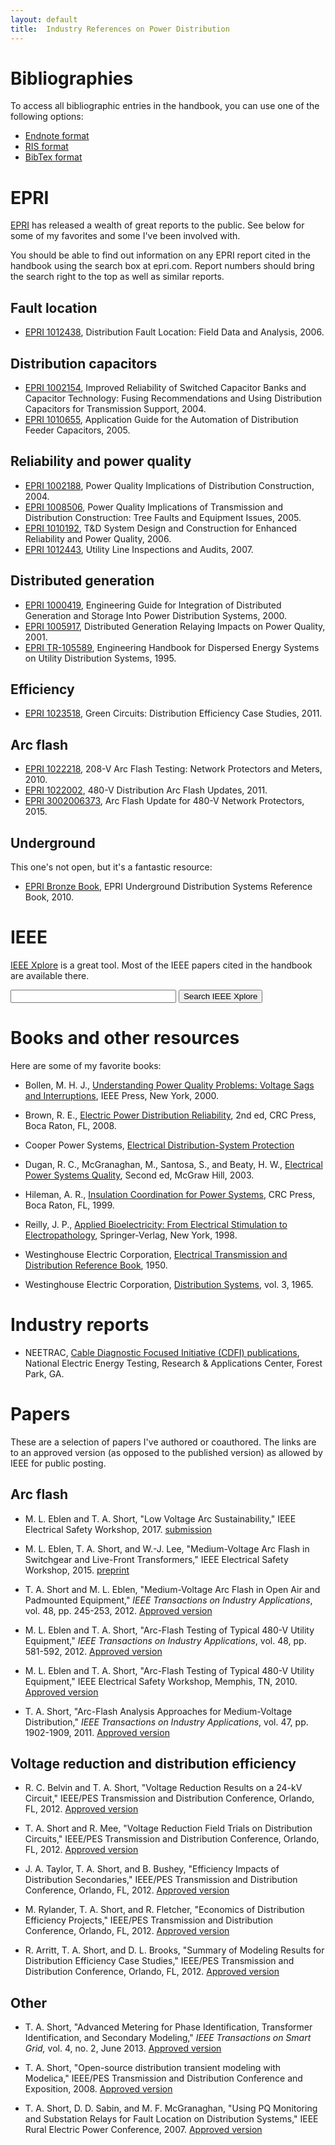 ```yaml
---
layout: default
title:  Industry References on Power Distribution
---
```


# Bibliographies

To access all bibliographic entries in the handbook, you can use one
of the following options:

- [Endnote format](/files/book.enl)
- [RIS format](/files/book.ris)
- [BibTex format](/files/book.bib)

# EPRI

[EPRI](http://www.epri.com) has released a wealth of great reports to the public. See below
for some of my favorites and some I've been involved with.

You should be able to find out information on any EPRI report cited in
the handbook using the search box at epri.com. Report numbers should
bring the search right to the top as well as similar reports.

## Fault location

- [EPRI 1012438](http://www.epri.com/abstracts/Pages/ProductAbstract.aspx?ProductId=000000000001012438), Distribution Fault Location: Field Data and
  Analysis, 2006.

## Distribution capacitors

- [EPRI 1002154](http://www.epri.com/abstracts/Pages/ProductAbstract.aspx?ProductId=000000000001002154), Improved Reliability of Switched Capacitor
  Banks and Capacitor Technology: Fusing Recommendations and
  Using Distribution Capacitors for Transmission Support, 2004.
- [EPRI 1010655](http://www.epri.com/abstracts/Pages/ProductAbstract.aspx?ProductId=000000000001010655),
  Application Guide for the Automation of Distribution Feeder
  Capacitors, 2005.
  
## Reliability and power quality

- [EPRI 1002188](http://www.epri.com/abstracts/Pages/ProductAbstract.aspx?ProductId=000000000001002188), Power Quality Implications of Distribution
  Construction, 2004.
- [EPRI 1008506](http://www.epri.com/abstracts/Pages/ProductAbstract.aspx?ProductId=000000000001008506), Power Quality Implications of Transmission and
  Distribution Construction: Tree Faults and Equipment Issues, 2005.
- [EPRI 1010192](http://www.epri.com/abstracts/Pages/ProductAbstract.aspx?ProductId=000000000001010192), T&D System Design and Construction for
  Enhanced Reliability and Power Quality, 2006.
- [EPRI 1012443](http://www.epri.com/abstracts/Pages/ProductAbstract.aspx?ProductId=000000000001012443), Utility Line Inspections and Audits, 2007.

## Distributed generation

- [EPRI 1000419](http://www.epri.com/abstracts/Pages/ProductAbstract.aspx?ProductId=000000000001000419), Engineering Guide for Integration of
  Distributed Generation and Storage Into Power Distribution
  Systems, 2000.
- [EPRI 1005917](http://www.epri.com/abstracts/Pages/ProductAbstract.aspx?ProductId=000000000001005917), Distributed Generation Relaying Impacts on
  Power Quality, 2001.
- [EPRI TR-105589](http://www.epri.com/abstracts/Pages/ProductAbstract.aspx?ProductId=TR-105589), Engineering Handbook for Dispersed Energy
  Systems on Utility Distribution Systems, 1995.

## Efficiency

- [EPRI 1023518](http://www.epri.com/abstracts/Pages/ProductAbstract.aspx?ProductId=000000000001023518), Green Circuits: Distribution Efficiency Case
  Studies, 2011.

## Arc flash

- [EPRI 1022218](http://www.epri.com/abstracts/Pages/ProductAbstract.aspx?ProductId=000000000001022218), 208-V Arc Flash Testing: Network Protectors and Meters, 2010.
- [EPRI 1022002](http://www.epri.com/abstracts/Pages/ProductAbstract.aspx?ProductId=000000000001022002), 480-V Distribution Arc Flash Updates, 2011.  
- [EPRI 3002006373](http://www.epri.com/abstracts/Pages/ProductAbstract.aspx?ProductId=000000003002006373), Arc Flash Update for 480-V Network Protectors, 2015.  
  

## Underground

This one's not open, but it's a fantastic resource:

- [EPRI Bronze Book](http://www.epri.com/abstracts/Pages/ProductAbstract.aspx?ProductId=000000000001019937),
  EPRI Underground Distribution Systems Reference Book, 2010.

# IEEE

[IEEE Xplore](http://ieeexplore.ieee.org) is a great tool. Most of the IEEE papers cited in the
handbook are available there.

<form action="https://ieeexplore.ieee.org/search/searchresult.jsp" method="get">
  <input name="queryText" type="text" size="30" />
  <input type="submit" value="Search IEEE Xplore" />
</form>

# Books and other resources

Here are some of my favorite books:

- Bollen, M. H. J., [Understanding Power Quality Problems: Voltage Sags
  and Interruptions](http://www.amazon.com/gp/product/0780347137/ref=as_li_tf_tl?ie=UTF8&camp=1789&creative=9325&creativeASIN=0780347137&linkCode=as2&tag=electpowerd0e-20), IEEE Press, New York, 2000.

- Brown, R. E., [Electric Power Distribution Reliability](http://www.amazon.com/gp/product/0849375673/ref=as_li_tf_tl?ie=UTF8&camp=1789&creative=9325&creativeASIN=0849375673&linkCode=as2&tag=electpowerd0e-20), 2nd ed, CRC
  Press, Boca Raton, FL, 2008.
  
- Cooper Power Systems,
  [Electrical Distribution-System Protection](http://www.delzer.com/v5fmsnet/OeCart/OEFrame.asp?Action=NEWORDER&cmenunodseq=&FromFav=&PmSess1=80594&pos=CPSDLC&v=7)

- Dugan, R. C., McGranaghan, M., Santosa, S., and Beaty, H. W.,
  [Electrical Power Systems Quality](http://www.amazon.com/gp/product/0071761551/ref=as_li_tf_tl?ie=UTF8&camp=1789&creative=9325&creativeASIN=0071761551&linkCode=as2&tag=electpowerd0e-20),
  Second ed, McGraw Hill, 2003.

- Hileman, A. R., [Insulation Coordination for Power Systems](http://www.amazon.com/gp/product/0824799577/ref=as_li_tf_tl?ie=UTF8&camp=1789&creative=9325&creativeASIN=0824799577&linkCode=as2&tag=electpowerd0e-20), CRC Press, Boca Raton, FL, 1999.

- Reilly, J. P., [Applied Bioelectricity: From Electrical Stimulation to Electropathology](http://www.amazon.com/gp/product/0387984070/ref=as_li_tf_tl?ie=UTF8&camp=1789&creative=9325&creativeASIN=0387984070&linkCode=as2&tag=electpowerd0e-20), Springer-Verlag, New York, 1998.

- Westinghouse Electric Corporation,
  [Electrical Transmission and Distribution Reference Book](http://www.amazon.com/gp/product/B000AOMQV2/ref=as_li_tf_tl?ie=UTF8&camp=1789&creative=9325&creativeASIN=B000AOMQV2&linkCode=as2&tag=electpowerd0e-20), 1950.

- Westinghouse Electric Corporation, [Distribution Systems](http://www.amazon.com/gp/product/B001ODRAIM/ref=as_li_tf_tl?ie=UTF8&camp=1789&creative=9325&creativeASIN=B001ODRAIM&linkCode=as2&tag=electpowerd0e-20), vol. 3, 1965.

# Industry reports

- NEETRAC, [Cable Diagnostic Focused Initiative (CDFI) publications](http://www.neetrac.gatech.edu/cdfi-publications.html), National Electric Energy Testing, Research & Applications Center, Forest Park, GA.

# Papers

These are a selection of papers I've authored or coauthored. The links are to an approved version (as opposed to the published version) as allowed by IEEE for public posting.

## Arc flash

* M\. L. Eblen and T. A. Short, "Low Voltage Arc Sustainability," IEEE Electrical Safety Workshop, 2017. [submission](../papers/ieee_esw_meblen_tshort_LowVoltageArcSustainability_submission_2016.pdf)

* M\. L. Eblen, T. A. Short, and W.-J. Lee, "Medium-Voltage Arc Flash in Switchgear and Live-Front Transformers," IEEE Electrical Safety Workshop, 2015. [preprint](../papers/ieee_esw_preprint_arc_flash_meblen_tshort_wlee_2015_medvoltageR4.pdf)

* T\. A. Short and M. L. Eblen, "Medium-Voltage Arc Flash in Open Air and Padmounted Equipment," *IEEE Transactions on Industry Applications*, vol. 48, pp. 245-253, 2012.  [Approved version](../papers/ieee_repc_arc_flash_tshort_meblen_2011_IAS_submission.pdf)

* M\. L. Eblen and T. A. Short, "Arc-Flash Testing of Typical 480-V Utility Equipment," *IEEE Transactions on Industry Applications*, vol. 48, pp. 581-592, 2012.  [Approved version](../papers/ieee_ias_meblen_tshort_arc_flash_testing_typical_480V_utility_equipment_2012.pdf)

* M\. L. Eblen and T. A. Short, "Arc-Flash Testing of Typical 480-V Utility Equipment," IEEE Electrical Safety Workshop, Memphis, TN, 2010.  [Approved version](../papers/ieee_esw_meblen_tshort_arc_flash_testing_typical_480V_utility_equipment_2010.pdf)

* T\. A. Short, "Arc-Flash Analysis Approaches for Medium-Voltage Distribution," *IEEE Transactions on Industry Applications*, vol. 47, pp. 1902-1909, 2011.  [Approved version](../papers/ieee_repc_tshort_medium_voltage_arc_flash_2009_submission.pdf)

## Voltage reduction and distribution efficiency

- R\. C. Belvin and T. A. Short, "Voltage Reduction Results on a 24-kV Circuit," IEEE/PES Transmission and Distribution Conference, Orlando, FL, 2012. [Approved version](../papers/ieee_td_green_circuits_rbelvin_voltage_reduction_24-kV_circuit_2012.pdf)

- T\. A. Short and R. Mee, "Voltage Reduction Field Trials on Distribution Circuits," IEEE/PES Transmission and Distribution Conference, Orlando, FL, 2012. [Approved version](../papers/ieee_td_green_circuits_tshort_voltage_reduction_field_trials_2012.pdf)

- J\. A. Taylor, T. A. Short, and B. Bushey, "Efficiency Impacts of Distribution Secondaries," IEEE/PES Transmission and Distribution Conference, Orlando, FL, 2012. [Approved version](../papers/ieee_td_green_circuits_jtaylor_efficiency_impacts_distribution_secondaries_2012.pdf)

- M\. Rylander, T. A. Short, and R. Fletcher, "Economics of Distribution Efficiency Projects," IEEE/PES Transmission and Distribution Conference, Orlando, FL, 2012. [Approved version](../papers/ieee_td_green_circuits_mrylander_Economics_2012.pdf)

- R\. Arritt, T. A. Short, and D. L. Brooks, "Summary of Modeling Results for Distribution Efficiency Case Studies," IEEE/PES Transmission and Distribution Conference, Orlando, FL, 2012. [Approved version](../papers/ieee_td_rarritt_summary_modeling_results_distribution_efficiency_2012.pdf)

## Other

- T\. A. Short, "Advanced Metering for Phase Identification, Transformer Identification, and Secondary Modeling," *IEEE Transactions on Smart Grid,* vol. 4, no. 2, June 2013.
 [Approved version](../papers/ieee_smart_grid_tshort_AMI_for_phase_identification_accepted_draft_2012-07-11.pdf)

- T\. A. Short, "Open-source distribution transient modeling with Modelica," IEEE/PES Transmission and Distribution Conference and Exposition, 2008.  [Approved version](../papers/ieee_td_tshort_modelica_2008.pdf)

- T\. A. Short, D. D. Sabin, and M. F. McGranaghan, "Using PQ Monitoring and Substation Relays for Fault Location on Distribution Systems," IEEE Rural Electric Power Conference, 2007.  [Approved version](../papers/ieee_repc_fault_location_tshort_2007_submission.pdf)
